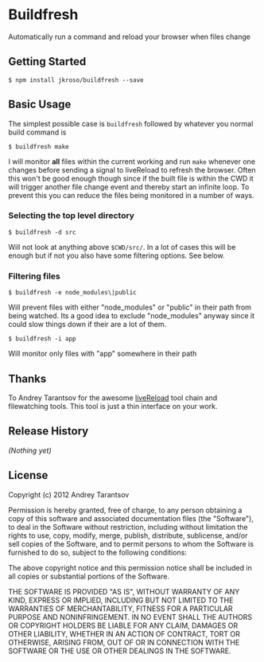# Buildfresh

Automatically run a command and reload your browser when files change

## Getting Started

	$ npm install jkroso/buildfresh --save

## Basic Usage

The simplest possible case is `buildfresh` followed by whatever you normal build command is

	$ buildfresh make

I will monitor __all__ files within the current working and run `make` whenever one changes before sending a signal to liveReload to refresh the browser. Often this won't be good enough though since if the built file is within the CWD it will trigger another file change event and thereby start an infinite loop. To prevent this you can reduce the files being monitored in a number of ways. 

### Selecting the top level directory

	$ buildfresh -d src

Will not look at anything above `$CWD/src/`. In a lot of cases this will be enough but if not you also have some filtering options. See below.

### Filtering files

	$ buildfresh -e node_modules\|public

Will prevent files with either "node_modules" or "public" in their path from being watched. Its a good idea to exclude "node_modules" anyway since it could slow things down if their are a lot of them.

	$ buildfresh -i app

Will monitor only files with "app" somewhere in their path

## Thanks 
To Andrey Tarantsov for the awesome [liveReload](http://livereload.com/) tool chain and filewatching tools. This tool is just a thin interface on your work.

## Release History
_(Nothing yet)_

## License
Copyright (c) 2012 Andrey Tarantsov

Permission is hereby granted, free of charge, to any person
obtaining a copy of this software and associated documentation
files (the "Software"), to deal in the Software without
restriction, including without limitation the rights to use,
copy, modify, merge, publish, distribute, sublicense, and/or sell
copies of the Software, and to permit persons to whom the
Software is furnished to do so, subject to the following
conditions:

The above copyright notice and this permission notice shall be
included in all copies or substantial portions of the Software.

THE SOFTWARE IS PROVIDED "AS IS", WITHOUT WARRANTY OF ANY KIND,
EXPRESS OR IMPLIED, INCLUDING BUT NOT LIMITED TO THE WARRANTIES
OF MERCHANTABILITY, FITNESS FOR A PARTICULAR PURPOSE AND
NONINFRINGEMENT. IN NO EVENT SHALL THE AUTHORS OR COPYRIGHT
HOLDERS BE LIABLE FOR ANY CLAIM, DAMAGES OR OTHER LIABILITY,
WHETHER IN AN ACTION OF CONTRACT, TORT OR OTHERWISE, ARISING
FROM, OUT OF OR IN CONNECTION WITH THE SOFTWARE OR THE USE OR
OTHER DEALINGS IN THE SOFTWARE.
